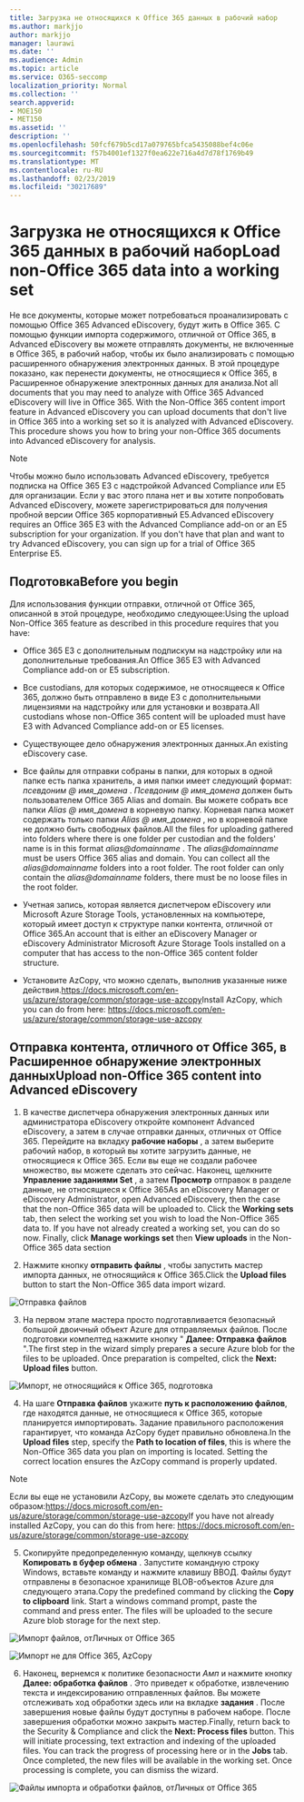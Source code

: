 ```yaml
---
title: Загрузка не относящихся к Office 365 данных в рабочий набор
ms.author: markjjo
author: markjjo
manager: laurawi
ms.date: ''
ms.audience: Admin
ms.topic: article
ms.service: O365-seccomp
localization_priority: Normal
ms.collection: ''
search.appverid:
- MOE150
- MET150
ms.assetid: ''
description: ''
ms.openlocfilehash: 50fcf679b5cd17a079765bfca5435088bef4c06e
ms.sourcegitcommit: f57b4001ef1327f0ea622e716a4d7d78f1769b49
ms.translationtype: MT
ms.contentlocale: ru-RU
ms.lasthandoff: 02/23/2019
ms.locfileid: "30217689"
---
```

# <a name="load-non-office-365-data-into-a-working-set"></a><span data-ttu-id="4d857-102">Загрузка не относящихся к Office 365 данных в рабочий набор</span><span class="sxs-lookup"><span data-stu-id="4d857-102">Load non-Office 365 data into a working set</span></span>

<span data-ttu-id="4d857-p101">Не все документы, которые может потребоваться проанализировать с помощью Office 365 Advanced eDiscovery, будут жить в Office 365. С помощью функции импорта содержимого, отличной от Office 365, в Advanced eDiscovery вы можете отправлять документы, не включенные в Office 365, в рабочий набор, чтобы их было анализировать с помощью расширенного обнаружения электронных данных. В этой процедуре показано, как перенести документы, не относящиеся к Office 365, в Расширенное обнаружение электронных данных для анализа.</span><span class="sxs-lookup"><span data-stu-id="4d857-p101">Not all documents that you may need to analyze with Office 365 Advanced eDiscovery will live in Office 365. With the Non-Office 365 content import feature in Advanced eDiscovery you can upload documents that don't live in Office 365 into a working set so it is analyzed with Advanced eDiscovery. This procedure shows you how to bring your non-Office 365 documents into Advanced eDiscovery for analysis.</span></span>

>[!Note]
><span data-ttu-id="4d857-p102">Чтобы можно было использовать Advanced eDiscovery, требуется подписка на Office 365 E3 с надстройкой Advanced Compliance или E5 для организации. Если у вас этого плана нет и вы хотите попробовать Advanced eDiscovery, можете зарегистрироваться для получения пробной версии Office 365 корпоративный E5.</span><span class="sxs-lookup"><span data-stu-id="4d857-p102">Advanced eDiscovery requires an Office 365 E3 with the Advanced Compliance add-on or an E5 subscription for your organization. If you don't have that plan and want to try Advanced eDiscovery, you can sign up for a trial of Office 365 Enterprise E5.</span></span>

## <a name="before-you-begin"></a><span data-ttu-id="4d857-108">Подготовка</span><span class="sxs-lookup"><span data-stu-id="4d857-108">Before you begin</span></span>
<span data-ttu-id="4d857-109">Для использования функции отправки, отличной от Office 365, описанной в этой процедуре, необходимо следующее:</span><span class="sxs-lookup"><span data-stu-id="4d857-109">Using the upload Non-Office 365 feature as described in this procedure requires that you have:</span></span>

- <span data-ttu-id="4d857-110">Office 365 E3 с дополнительным подпискум на надстройку или на дополнительные требования.</span><span class="sxs-lookup"><span data-stu-id="4d857-110">An Office 365 E3 with Advanced Compliance add-on or E5 subscription.</span></span>

- <span data-ttu-id="4d857-111">Все custodians, для которых содержимое, не относящееся к Office 365, должно быть отправлено в виде E3 с дополнительными лицензиями на надстройку или для установки и возврата.</span><span class="sxs-lookup"><span data-stu-id="4d857-111">All custodians whose non-Office 365 content will be uploaded must have E3 with Advanced Compliance add-on or E5 licenses.</span></span>

- <span data-ttu-id="4d857-112">Существующее дело обнаружения электронных данных.</span><span class="sxs-lookup"><span data-stu-id="4d857-112">An existing eDiscovery case.</span></span>

- <span data-ttu-id="4d857-p103">Все файлы для отправки собраны в папки, для которых в одной папке есть папка хранитель, а имя папки имеет следующий формат: *псевдоним @ имя_домена* . *Псевдоним @ имя_домена* должен быть пользователем Office 365 Alias and domain. Вы можете собрать все папки *Alias @ имя_домена* в корневую папку. Корневая папка может содержать только папки *Alias @ имя_домена* , но в корневой папке не должно быть свободных файлов.</span><span class="sxs-lookup"><span data-stu-id="4d857-p103">All the files for uploading gathered into folders where there is one folder per custodian and the folders' name is in this format *alias@domainname* . The *alias@domainname* must be users Office 365 alias and domain. You can collect all the *alias@domainname* folders into a root folder. The root folder can only contain the *alias@domainname* folders, there must be no loose files in the root folder.</span></span>

- <span data-ttu-id="4d857-117">Учетная запись, которая является диспетчером eDiscovery или Microsoft Azure Storage Tools, установленных на компьютере, который имеет доступ к структуре папки контента, отличной от Office 365.</span><span class="sxs-lookup"><span data-stu-id="4d857-117">An account that is either an eDiscovery Manager or eDiscovery Administrator Microsoft Azure Storage Tools installed on a computer that has access to the non-Office 365 content folder structure.</span></span>

- <span data-ttu-id="4d857-118">Установите AzCopy, что можно сделать, выполнив указанные ниже действия.https://docs.microsoft.com/en-us/azure/storage/common/storage-use-azcopy</span><span class="sxs-lookup"><span data-stu-id="4d857-118">Install AzCopy, which you can do from here: https://docs.microsoft.com/en-us/azure/storage/common/storage-use-azcopy</span></span>

## <a name="upload-non-office-365-content-into-advanced-ediscovery"></a><span data-ttu-id="4d857-119">Отправка контента, отличного от Office 365, в Расширенное обнаружение электронных данных</span><span class="sxs-lookup"><span data-stu-id="4d857-119">Upload non-Office 365 content into Advanced eDiscovery</span></span>

1. <span data-ttu-id="4d857-p104">В качестве диспетчера обнаружения электронных данных или администратора eDiscovery откройте компонент Advanced eDiscovery, а затем в случае отправки данных, отличных от Office 365.  Перейдите на вкладку **рабочие наборы** , а затем выберите рабочий набор, в который вы хотите загрузить данные, не относящиеся к Office 365.  Если вы еще не создали рабочее множество, вы можете сделать это сейчас.  Наконец, щелкните **Управление заданиями Set** , а затем **Просмотр** отправок в разделе данные, не относящиеся к Office 365</span><span class="sxs-lookup"><span data-stu-id="4d857-p104">As an eDiscovery Manager or eDiscovery Administrator, open Advanced eDiscovery, then the case that the non-Office 365 data will be uploaded to.  Click the **Working sets** tab, then select the working set you wish to load the Non-Office 365 data to.  If you have not already created a working set, you can do so now.  Finally, click **Manage workings set** then **View uploads** in the Non-Office 365 data section</span></span>

2. <span data-ttu-id="4d857-124">Нажмите кнопку **отправить файлы** , чтобы запустить мастер импорта данных, не относящийся к Office 365.</span><span class="sxs-lookup"><span data-stu-id="4d857-124">Click the **Upload files** button to start the Non-Office 365 data import wizard.</span></span>

![Отправка файлов](../media/574f4059-4146-4058-9df3-ec97cf28d7c7.png)

3. <span data-ttu-id="4d857-p105">На первом этапе мастера просто подготавливается безопасный большой двоичный объект Azure для отправляемых файлов.  После подготовки компелтед нажмите кнопку " **Далее: Отправка файлов** ".</span><span class="sxs-lookup"><span data-stu-id="4d857-p105">The first step in the wizard simply prepares a secure Azure blob for the files to be uploaded.  Once preparation is compelted, click the **Next: Upload files** button.</span></span>

![Импорт, не относящийся к Office 365, подготовка](../media/0670a347-a578-454a-9b3d-e70ef47aec57.png)
 
4. <span data-ttu-id="4d857-p106">На шаге **Отправка файлов** укажите **путь к расположению файлов**, где находятся данные, не относящиеся к Office 365, которые планируется импортировать.  Задание правильного расположения гарантирует, что команда AzCopy будет правильно обновлена.</span><span class="sxs-lookup"><span data-stu-id="4d857-p106">In the **Upload files** step, specify the **Path to location of files**, this is where the Non-Office 365 data you plan on importing is located.  Setting the correct location ensures the AzCopy command is properly updated.</span></span>

> [!NOTE]
> <span data-ttu-id="4d857-131">Если вы еще не установили AzCopy, вы можете сделать это следующим образом:https://docs.microsoft.com/en-us/azure/storage/common/storage-use-azcopy</span><span class="sxs-lookup"><span data-stu-id="4d857-131">If you have not already installed AzCopy, you can do this from here: https://docs.microsoft.com/en-us/azure/storage/common/storage-use-azcopy</span></span>

5. <span data-ttu-id="4d857-p107">Скопируйте предопределенную команду, щелкнув ссылку **Копировать в буфер обмена** . Запустите командную строку Windows, вставьте команду и нажмите клавишу ВВОД.  Файлы будут отправлены в безопасное хранилище BLOB-объектов Azure для следующего этапа.</span><span class="sxs-lookup"><span data-stu-id="4d857-p107">Copy the predefined command by clicking the **Copy to clipboard** link. Start a windows command prompt, paste the command and press enter.  The files will be uploaded to the secure Azure blob storage for the next step.</span></span>

![Импорт файлов, отЛичных от Office 365](../media/3ea53b5d-7f9b-4dfc-ba63-90a38c14d41a.png)

![Импорт не для Office 365, AzCopy](../media/504e2dbe-f36f-4f36-9b08-04aea85d8250.png)

6. <span data-ttu-id="4d857-p108">Наконец, вернемся к политике безопасности _Амп_ и нажмите кнопку **Далее: обработка файлов** .  Это приведет к обработке, извлечению текста и индексированию отправленных файлов.  Вы можете отслеживать ход обработки здесь или на вкладке **задания** .  После завершения новые файлы будут доступны в рабочем наборе.  После завершения обработки можно закрыть мастер.</span><span class="sxs-lookup"><span data-stu-id="4d857-p108">Finally, return back to the Security & Compliance and click the **Next: Process files** button.  This will initiate processing, text extraction and indexing of the uploaded files.  You can track the progress of processing here or in the **Jobs** tab.  Once completed, the new files will be available in the working set.  Once processing is complete, you can dismiss the wizard.</span></span>

![Файлы импорта и обработки файлов, отЛичных от Office 365](../media/218b1545-416a-4a9f-9b25-3b70e8508f67.png)

